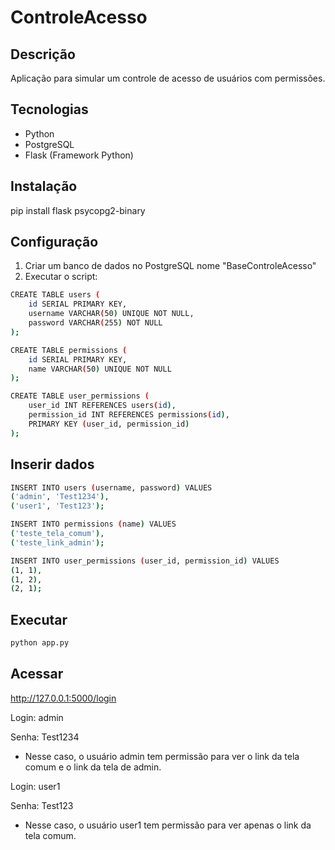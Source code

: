 # ControleAcesso

## Descrição

Aplicação para simular um controle de acesso de usuários com permissões.

## Tecnologias

- Python
- PostgreSQL
- Flask (Framework Python)

## Instalação
pip install flask psycopg2-binary

## Configuração
1. Criar um banco de dados no PostgreSQL nome "BaseControleAcesso"
2. Executar o script: 
```bash
CREATE TABLE users (
    id SERIAL PRIMARY KEY,
    username VARCHAR(50) UNIQUE NOT NULL,
    password VARCHAR(255) NOT NULL
);

CREATE TABLE permissions (
    id SERIAL PRIMARY KEY,
    name VARCHAR(50) UNIQUE NOT NULL
);

CREATE TABLE user_permissions (
    user_id INT REFERENCES users(id),
    permission_id INT REFERENCES permissions(id),
    PRIMARY KEY (user_id, permission_id)
);
```

## Inserir dados
```bash
INSERT INTO users (username, password) VALUES 
('admin', 'Test1234'),
('user1', 'Test123');

INSERT INTO permissions (name) VALUES 
('teste_tela_comum'),
('teste_link_admin');

INSERT INTO user_permissions (user_id, permission_id) VALUES 
(1, 1),
(1, 2),
(2, 1);
```

## Executar
```bash
python app.py
```

## Acessar
http://127.0.0.1:5000/login

Login: admin

Senha: Test1234

* Nesse caso, o usuário admin tem permissão para ver o link da tela comum e o link da tela de admin.

Login: user1

Senha: Test123

* Nesse caso, o usuário user1 tem permissão para ver apenas o link da tela comum.

 
